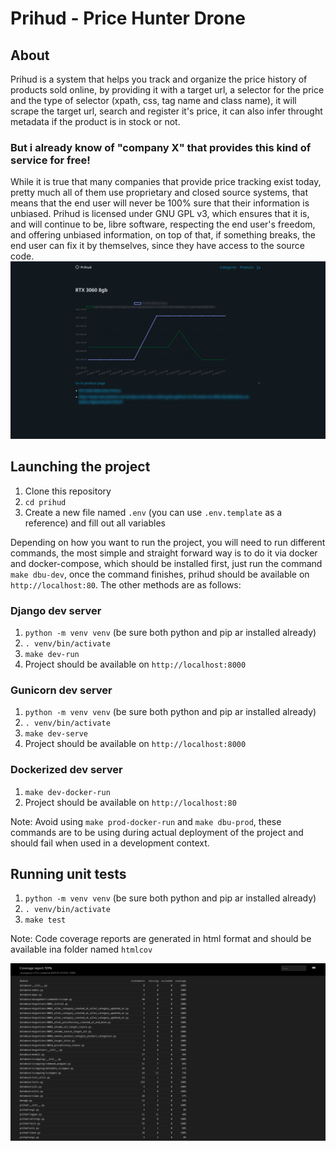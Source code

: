 # Prihud - Price Hunter Drone
## About
Prihud is a system that helps you track and organize the price history of products sold online, by providing it with a target url, a selector for the price and the type of selector (xpath, css, tag name and class name), it will scrape the target url, search and register it's price, it can also infer throught metadata if the product is in stock or not.
### But i already know of "company X" that provides this kind of service for free!
While it is true that many companies that provide price tracking exist today, pretty much all of them use proprietary and closed source systems, that means that the end user will never be 100% sure that their information is unbiased. Prihud is licensed under GNU GPL v3, which ensures that it is, and will continue to be, libre software, respecting the end user's freedom, and offering unbiased information, on top of that, if something breaks, the end user can fix it by themselves, since they have access to the source code. 
![prihud screenshot](./docs/prihud.jpg)
## Launching the project
1. Clone this repository
2. `cd prihud`
3. Create a new file named `.env` (you can use `.env.template` as a reference) and fill out all variables 

Depending on how you want to run the project, you will need to run different commands, the most simple and straight forward way is to do it via docker and docker-compose, which should be installed first, just run the command `make dbu-dev`, once the command finishes, prihud should be available on `http://localhost:80`. The other methods are as follows:

### Django dev server
1. `python -m venv venv` (be sure both python and pip ar installed already)
2. `. venv/bin/activate`
3. `make dev-run`
4. Project should be available on `http://localhost:8000` 

### Gunicorn dev server
1. `python -m venv venv` (be sure both python and pip ar installed already)
2. `. venv/bin/activate`
3. `make dev-serve`
4. Project should be available on `http://localhost:8000` 

### Dockerized dev server
1. `make dev-docker-run` 
4. Project should be available on `http://localhost:80` 

Note: Avoid using `make prod-docker-run` and `make dbu-prod`, these commands are to be using during actual deployment of the project and should fail when used in a development context.  

## Running unit tests
1. `python -m venv venv` (be sure both python and pip ar installed already)
2. `. venv/bin/activate`
3. `make test`

Note: Code coverage reports are generated in html format and should be available ina folder named `htmlcov`

![coverage report](./docs/coverage.jpg)